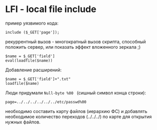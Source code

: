 # LFI - local file include


пример уязвимого кода:
```
include ($_GET['page']);
```

рекуррентный вызов - многократный вызов скрипта, способный положить сервер, или показать эффект вложенного зеркала ;)

```
$name = $_GET['field']
eval(loadfile($name))
```

Добавление расширений:
```
$name = $_GET['field']+".txt"
loadfile($name)
```

Люди придумали `Null-byte %00 ` (сишный символ конца строки):
```
page=../../../../../../etc/passwd%00
```
необходимо составить карту файлов (иерархию ФС) и добавлять необходимое количество переходов (../../../) по карте для открытия нужных файлов.

